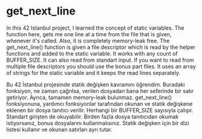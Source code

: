 # get_next_line
In this 42 Istanbul project, I learned the concept of static variables. The function here, gets me one line at a time from the file that is given, whenever it's called. Also, it is completely memory-leak free. The get_next_line() function is given a file descriptor which is read by the helper functions and added to the static variable. It works with any count of BUFFER_SIZE. It can also read from standart input. If you want to read from multiple file descriptors you should use the bonus part files. It uses an array of strings for the static variable and it keeps the read lines separately.

Bu 42 İstanbul projesinde statik değişken kavramını öğrendim. Buradaki fonksiyon, ne zaman çağrılsa, verilen dosyadan bana her seferinde bir satır getiriyor. Ayrıca, tamamen memory-leak bulunmaz. get_next_line() fonksiyonuna, yardımcı fonksiyonlar tarafından okunan ve statik değişkene eklenen bir dosya tanıtıcı verilir. Herhangi bir BUFFER_SIZE sayısıyla çalışır. Standart girişten de okuyabilir. Birden fazla dosya tanıtıcıdan okumak istiyorsanız, bonus dosyalarını kullanmalısınız. Statik değişken için bir dizi listesi kullanır ve okunan satırları ayrı tutar.
